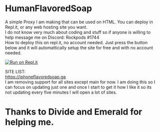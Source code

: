 # HumanFlavoredSoap
A simple Proxy I am making that can be used on HTML. You can deploy in Repl.it, or any web hosting site you want.</br>
I do not know very much about coding and stuff so if anyone is willing to help message me on Discord: Rockpods #1744</br>
How to deploy this on repl.it, no account needed. Just press the button below and it will automattically setup the site for free and with no account needed.

[![Run on Repl.it](https://repl.it/badge/github/titaniumnetwork-dev/alloyproxy)](https://repl.it/github/rockpods/HumanFlavoredSoap)

SITE LIST:</br>
https://iphoneflavoredsoap.ga</br>
I am removing support for all sites except main for now. I am doing this so I can focus on updating just one and once I start to get it how I like it so its not updating every five minutes I will open a lot of sites.
<h1>Thanks to Divide and Emerald for helping me.</h1>
